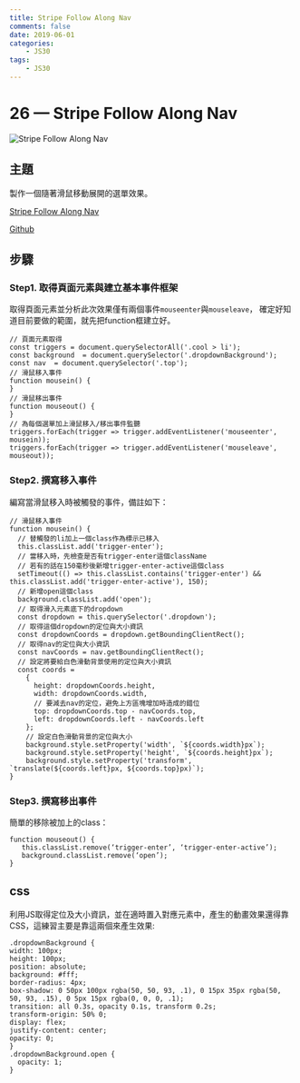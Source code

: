 ```yaml
---
title: Stripe Follow Along Nav
comments: false
date: 2019-06-01
categories:
    - JS30
tags:
    - JS30
---
```


# 26 — Stripe Follow Along Nav

![Stripe Follow Along Nav](0_T9q4jNM686_LB36u.png)

## 主題

製作一個隨著滑鼠移動展開的選單效果。

[Stripe Follow Along Nav](https://des86532.github.io/javascript-30/26_Stripe-Follow-Along-Nav/index.html)

[Github](https://github.com/des86532/javascript-30/tree/master/26_Stripe-Follow-Along-Nav)

## 步驟

### Step1. 取得頁面元素與建立基本事件框架

取得頁面元素並分析此次效果僅有兩個事件`mouseenter`與`mouseleave`，
確定好知道目前要做的範圍，就先把function框建立好。

```
// 頁面元素取得
const triggers = document.querySelectorAll('.cool > li');
const background  = document.querySelector('.dropdownBackground');
const nav  = document.querySelector('.top');
// 滑鼠移入事件
function mousein() {
}
// 滑鼠移出事件
function mouseout() {
}
// 為每個選單加上滑鼠移入/移出事件監聽
triggers.forEach(trigger => trigger.addEventListener('mouseenter', mousein));
triggers.forEach(trigger => trigger.addEventListener('mouseleave', mouseout));
```

### Step2. 撰寫移入事件

編寫當滑鼠移入時被觸發的事件，備註如下：
```
// 滑鼠移入事件
function mousein() {
  // 替觸發的li加上一個class作為標示已移入
  this.classList.add('trigger-enter');
  // 當移入時，先檢查是否有trigger-enter這個className
  // 若有的話在150毫秒後新增trigger-enter-active這個class
  setTimeout(() => this.classList.contains('trigger-enter') && this.classList.add('trigger-enter-active'), 150);
  // 新增open這個class
  background.classList.add('open');
  // 取得滑入元素底下的dropdown
  const dropdown = this.querySelector('.dropdown');
  // 取得這個dropdown的定位與大小資訊
  const dropdownCoords = dropdown.getBoundingClientRect();
  // 取得nav的定位與大小資訊
  const navCoords = nav.getBoundingClientRect();
  // 設定將要給白色滑動背景使用的定位與大小資訊
  const coords =
    {
      height: dropdownCoords.height,
      width: dropdownCoords.width,
      // 要減去nav的定位，避免上方區塊增加時造成的錯位
      top: dropdownCoords.top - navCoords.top,
      left: dropdownCoords.left - navCoords.left
    };
    // 設定白色滑動背景的定位與大小
    background.style.setProperty('width', `${coords.width}px`);
    background.style.setProperty('height', `${coords.height}px`);
    background.style.setProperty('transform', `translate(${coords.left}px, ${coords.top}px)`);
}
```

### Step3. 撰寫移出事件

簡單的移除被加上的class：
```
function mouseout() {
   this.classList.remove(‘trigger-enter’, ‘trigger-enter-active’);
   background.classList.remove(‘open’);
}
```

## css

利用JS取得定位及大小資訊，並在適時置入對應元素中，產生的動畫效果還得靠CSS，這練習主要是靠這兩個來產生效果:

```
.dropdownBackground {
width: 100px;
height: 100px;
position: absolute;
background: #fff;
border-radius: 4px;
box-shadow: 0 50px 100px rgba(50, 50, 93, .1), 0 15px 35px rgba(50, 50, 93, .15), 0 5px 15px rgba(0, 0, 0, .1);
transition: all 0.3s, opacity 0.1s, transform 0.2s;
transform-origin: 50% 0;
display: flex;
justify-content: center;
opacity: 0;
}
.dropdownBackground.open {
  opacity: 1;
}
```